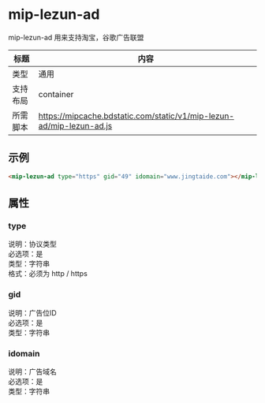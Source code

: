# mip-lezun-ad

mip-lezun-ad 用来支持淘宝，谷歌广告联盟

标题|内容
----|----
类型|通用
支持布局|container
所需脚本|https://mipcache.bdstatic.com/static/v1/mip-lezun-ad/mip-lezun-ad.js

## 示例

```html
<mip-lezun-ad type="https" gid="49" idomain="www.jingtaide.com"></mip-lezun-ad>
```

## 属性

### type

说明：协议类型  
必选项：是  
类型：字符串  
格式：必须为 http / https


### gid

说明：广告位ID  
必选项：是  
类型：字符串 


### idomain

说明：广告域名  
必选项：是  
类型：字符串 
